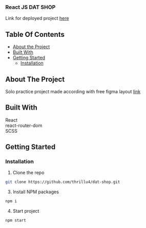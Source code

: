### React JS DAT SHOP

Link for deployed project [here](https://dat-shop.netlify.app/)

## Table Of Contents

- [About the Project](#about-the-project)
- [Built With](#built-with)
- [Getting Started](#getting-started)
  - [Installation](#installation)

## About The Project

Solo practice project made according with free figma layout [link](https://www.figma.com/file/dnIKnsY4iM7dl3QZGt30pa/DAT-(Copy)-(Copy)?type=design&node-id=0%3A1&t=iTmY1wWkj1ZQo6lu-1)

## Built With

React<br/>
react-router-dom<br/>
SCSS<br/>

## Getting Started

### Installation

1. Clone the repo

```sh
git clone https://github.com/thrillu4/dat-shop.git
```

3. Install NPM packages

```sh
npm i
```

4. Start project

```sh
npm start
```
